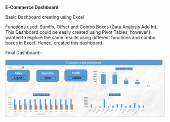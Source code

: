 **E-Commerce Dashboard**

Basic Dashboard creating using Excel

Functions used: SumIfs, Offset and Combo Boxes (Data Analysis Add In).
This Dashboard could be easily created using Pivot Tables, however I wanted to explore the same results using different functions and combo boxes in Excel. Hence, created this dashboard.

Final Dashboard:-

<img src="https://github.com/nileshjhalani/E-commerce-Dasboard_Excel/blob/main/E-commerce%20sales%20Dashboard.png">
